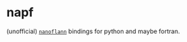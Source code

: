 # napf
(unofficial) [`nanoflann`](https://github.com/jlblancoc/nanoflann) bindings for python and maybe fortran.
